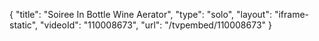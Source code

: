{
    "title": "Soiree In Bottle Wine Aerator",
    "type": "solo",
    "layout": "iframe-static",
    "videoId": "110008673",
    "url": "\/tvpembed\/110008673"
}